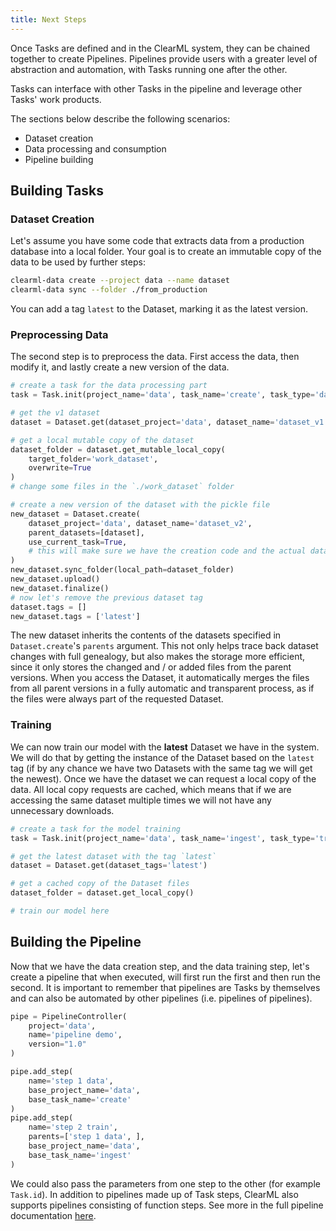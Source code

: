 ```yaml
---
title: Next Steps
---
```


Once Tasks are defined and in the ClearML system, they can be chained together to create Pipelines.
Pipelines provide users with a greater level of abstraction and automation, with Tasks running one after the other.

Tasks can interface with other Tasks in the pipeline and leverage other Tasks' work products.

The sections below describe the following scenarios: 
* Dataset creation
* Data processing and consumption  
* Pipeline building


## Building Tasks
### Dataset Creation

Let's assume you have some code that extracts data from a production database into a local folder.
Your goal is to create an immutable copy of the data to be used by further steps:

```bash
clearml-data create --project data --name dataset
clearml-data sync --folder ./from_production 
```

You can add a tag `latest` to the Dataset, marking it as the latest version.

### Preprocessing Data
The second step is to preprocess the data. First access the data, then modify it,
and lastly create a new version of the data.

```python
# create a task for the data processing part
task = Task.init(project_name='data', task_name='create', task_type='data_processing')

# get the v1 dataset
dataset = Dataset.get(dataset_project='data', dataset_name='dataset_v1')

# get a local mutable copy of the dataset
dataset_folder = dataset.get_mutable_local_copy(
    target_folder='work_dataset', 
    overwrite=True
)
# change some files in the `./work_dataset` folder

# create a new version of the dataset with the pickle file
new_dataset = Dataset.create(
    dataset_project='data', dataset_name='dataset_v2', 
    parent_datasets=[dataset], 
    use_current_task=True,  
    # this will make sure we have the creation code and the actual dataset artifacts on the same Task
)
new_dataset.sync_folder(local_path=dataset_folder)
new_dataset.upload()
new_dataset.finalize()
# now let's remove the previous dataset tag
dataset.tags = []
new_dataset.tags = ['latest']
```

The new dataset inherits the contents of the datasets specified in `Dataset.create`'s `parents` argument.
This not only helps trace back dataset changes with full genealogy, but also makes the storage more efficient,
since it only stores the changed and / or added files from the parent versions.
When you access the Dataset, it automatically merges the files from all parent versions 
in a fully automatic and transparent process, as if the files were always part of the requested Dataset.

### Training
We can now train our model with the **latest** Dataset we have in the system.
We will do that by getting the instance of the Dataset based on the `latest` tag 
(if by any chance we have two Datasets with the same tag we will get the newest).
Once we have the dataset we can request a local copy of the data. All local copy requests are cached,
which means that if we are accessing the same dataset multiple times we will not have any unnecessary downloads.

```python
# create a task for the model training
task = Task.init(project_name='data', task_name='ingest', task_type='training')

# get the latest dataset with the tag `latest`
dataset = Dataset.get(dataset_tags='latest')

# get a cached copy of the Dataset files 
dataset_folder = dataset.get_local_copy()

# train our model here
```

## Building the Pipeline

Now that we have the data creation step, and the data training step, let's create a pipeline that when executed,
will first run the first and then run the second.
It is important to remember that pipelines are Tasks by themselves and can also be automated by other pipelines (i.e. pipelines of pipelines).

```python
pipe = PipelineController(
    project='data', 
    name='pipeline demo',
    version="1.0"
)

pipe.add_step(
    name='step 1 data',
    base_project_name='data', 
    base_task_name='create'  
)
pipe.add_step(
    name='step 2 train', 
    parents=['step 1 data', ],
    base_project_name='data', 
    base_task_name='ingest'
)
```

We could also pass the parameters from one step to the other (for example `Task.id`).
In addition to pipelines made up of Task steps, ClearML also supports pipelines consisting of function steps. See more in the 
full pipeline documentation [here](../../pipelines/pipelines.md).
